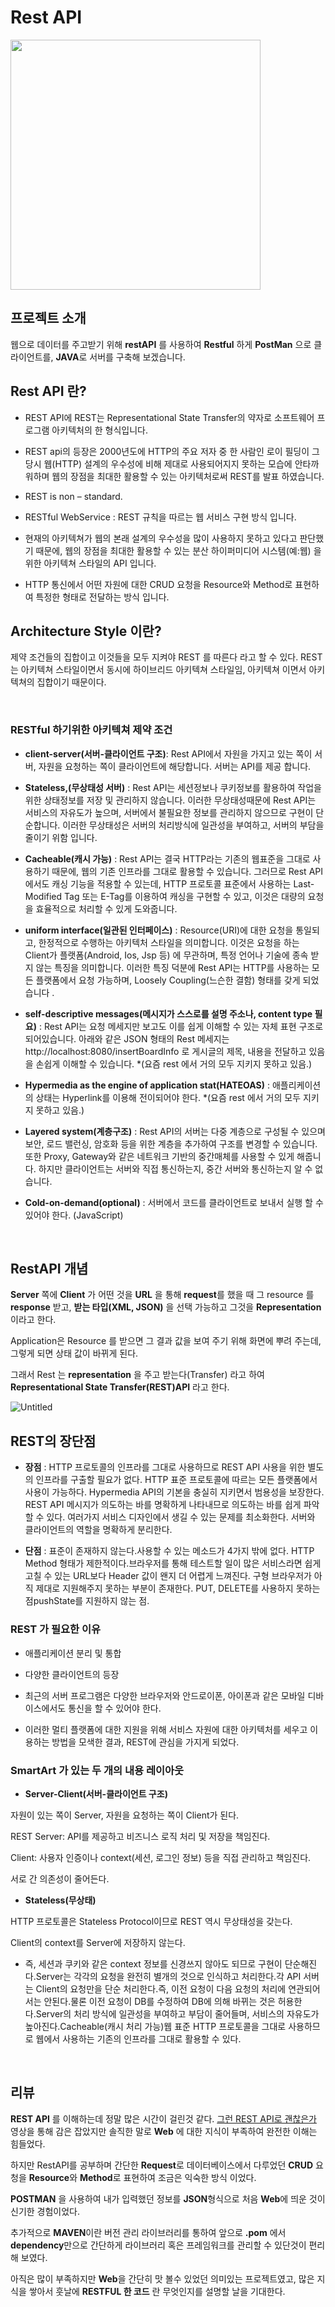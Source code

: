 # Rest API

<code><img height="400"
src = https://github.com/siilver94/rest-api/assets/57824945/448847d4-c068-42c4-b99b-c1fbf0f8347b></code>

## 프로젝트 소개

웹으로 데이터를 주고받기 위해 **restAPI** 를 사용하여 **Restful** 하게 **PostMan** 으로 클라이언트를, **JAVA**로 서버를 구축해 보겠습니다.

## Rest API 란?


- REST API에 REST는 Representational State Transfer의 약자로 소프트웨어 프로그램 아키텍처의 한 형식입니다.

- REST api의 등장은 2000년도에 HTTP의 주요 저자 중 한 사람인 로이 필딩이 그 당시 웹(HTTP) 설계의 우수성에 비해 제대로 사용되어지지 못하는 모습에 안타까워하며 웹의 장점을 최대한 활용할 수 있는 아키텍처로써 REST를 발표 하였습니다.

- REST is non – standard.

- RESTful WebService : REST 규칙을 따르는 웹 서비스 구현 방식 입니다.

- 현재의 아키텍쳐가 웹의 본래 설계의 우수성을 많이 사용하지 못하고 있다고 판단했기 때문에, 웹의 장점을 최대한 활용할 수 있는 분산 하이퍼미디어 시스템(예:웹) 을 위한 아키텍쳐 스타일의 API 입니다.

- HTTP 통신에서 어떤 자원에 대한 CRUD 요청을 Resource와 Method로 표현하여 특정한 형태로 전달하는 방식 입니다.

## Architecture Style 이란?

제약 조건들의 집합이고 이것들을 모두 지켜야 REST 를 따른다 라고 할 수 있다.
REST 는 아키텍쳐 스타일이면서 동시에 하이브리드 아키텍쳐 스타일임, 아키텍쳐 이면서 아키텍쳐의 집합이기 때문이다.

<br/>

### RESTful 하기위한 아키텍쳐 제약 조건

- **client-server(서버-클라이언트 구조)**: Rest API에서 자원을 가지고 있는 쪽이 서버, 자원을 요청하는 쪽이 클라이언트에 해당합니다. 서버는 API를 제공 합니다.

- **Stateless,(무상태성 서버)** : Rest API는 세션정보나 쿠키정보를 활용하여 작업을 위한 상태정보를 저장 및 관리하지 않습니다. 이러한 무상태성때문에 Rest API는 서비스의 자유도가 높으며, 서버에서 불필요한 정보를 관리하지 않으므로 구현이 단순합니다. 이러한 무상태성은 서버의 처리방식에 일관성을 부여하고, 서버의 부담을 줄이기 위함 입니다.

- **Cacheable(캐시 가능)** : Rest API는 결국 HTTP라는 기존의 웹표준을 그대로 사용하기 때문에, 웹의 기존 인프라를 그대로 활용할 수 있습니다. 그러므로 Rest API에서도 캐싱 기능을 적용할 수 있는데, HTTP 프로토콜 표준에서 사용하는 Last-Modified Tag 또는 E-Tag를 이용하여 캐싱을 구현할 수 있고, 이것은 대량의 요청을 효율적으로 처리할 수 있게 도와줍니다.

- **uniform interface(일관된 인터페이스)** :  Resource(URI)에 대한 요청을 통일되고, 한정적으로 수행하는 아키텍처 스타일을 의미합니다. 이것은 요청을 하는 Client가 플랫폼(Android, Ios, Jsp 등) 에 무관하며, 특정 언어나 기술에 종속 받지 않는 특징을 의미합니다. 이러한 특징 덕분에 Rest API는 HTTP를 사용하는 모든 플랫폼에서 요청 가능하며, Loosely Coupling(느슨한 결함) 형태를 갖게 되었습니다 .

- **self-descriptive messages(메시지가 스스로를 설명 주소나, content type 필요)** : Rest API는 요청 메세지만 보고도 이를 쉽게 이해할 수 있는 자체 표현 구조로 되어있습니다. 아래와 같은 JSON 형태의 Rest 메세지는 http://localhost:8080/insertBoardInfo 로 게시글의 제목, 내용을 전달하고 있음을 손쉽게 이해할 수 있습니다.   *(요즘 rest 에서 거의 모두 지키지 못하고 있음.)

- **Hypermedia as the engine of application stat(HATEOAS)** : 애플리케이션의 상태는 Hyperlink를 이용해 전이되어야 한다.  *(요즘 rest 에서 거의 모두 지키지 못하고 있음.)

- **Layered system(계층구조)** : Rest API의 서버는 다중 계층으로 구성될 수 있으며 보안, 로드 밸런싱, 암호화 등을 위한 계층을 추가하여 구조를 변경할 수 있습니다. 또한 Proxy, Gateway와 같은 네트워크 기반의 중간매체를 사용할 수 있게 해줍니다. 하지만 클라이언트는 서버와 직접 통신하는지, 중간 서버와 통신하는지 알 수 없습니다.

- **Cold-on-demand(optional)** : 서버에서 코드를 클라이언트로 보내서 실행 할 수 있어야 한다. (JavaScript)


<br/>


## RestAPI 개념


**Server** 쪽에 **Client** 가 어떤 것을 **URL** 을 통해 **request**를  했을 때 그 resource 를 **response** 받고, **받는 타입(XML, JSON)** 을 선택 가능하고 그것을 **Representation** 이라고 한다.

Application은 Resource 를 받으면 그 결과 값을 보여 주기 위해 화면에 뿌려 주는데, 그렇게 되면 상태 값이 바뀌게 된다.

그래서 Rest 는 **representation** 을 주고 받는다(Transfer) 
라고 하여 **Representational State Transfer(REST)API** 라고 한다.


![Untitled](https://user-images.githubusercontent.com/57824945/76495089-85648800-6479-11ea-9e21-f869fdbc1097.png)

### 
### 
## REST의 장단점

- **장점** : HTTP 프로토콜의 인프라를 그대로 사용하므로 REST API 사용을 위한 별도의 인프라를 구출할 필요가 없다. HTTP 표준 프로토콜에 따르는 모든 플랫폼에서 사용이 가능하다. Hypermedia API의 기본을 충실히 지키면서 범용성을 보장한다. REST API 메시지가 의도하는 바를 명확하게 나타내므로 의도하는 바를 쉽게 파악할 수 있다. 여러가지 서비스 디자인에서 생길 수 있는 문제를 최소화한다. 서버와 클라이언트의 역할을 명확하게 분리한다.


- **단점** : 표준이 존재하지 않는다.사용할 수 있는 메소드가 4가지 밖에 없다. HTTP Method 형태가 제한적이다.브라우저를 통해 테스트할 일이 많은 서비스라면 쉽게 고칠 수 있는 URL보다 Header 값이 왠지 더 어렵게 느껴진다. 구형 브라우저가 아직 제대로 지원해주지 못하는 부분이 존재한다. PUT, DELETE를 사용하지 못하는 점pushState를 지원하지 않는 점.


### REST 가 필요한 이유

- 애플리케이션 분리 및 통합

- 다양한 클라이언트의 등장

- 최근의 서버 프로그램은 다양한 브라우저와 안드로이폰, 아이폰과 같은 모바일
디바이스에서도 통신을 할 수 있어야 한다.

- 이러한 멀티 플랫폼에 대한 지원을 위해 서비스 자원에 대한 아키텍처를 세우고
이용하는 방법을 모색한 결과, REST에 관심을 가지게 되었다.

### SmartArt 가 있는 두 개의 내용 레이아웃

- **Server-Client(서버-클라이언트 구조)**

자원이 있는 쪽이 Server, 자원을 요청하는 쪽이 Client가 된다.

REST Server: API를 제공하고 비즈니스 로직 처리 및 저장을 책임진다.

Client: 사용자 인증이나 context(세션, 로그인 정보) 등을 직접 관리하고 책임진다.

서로 간 의존성이 줄어든다.

- **Stateless(무상태)**

HTTP 프로토콜은 Stateless Protocol이므로 REST 역시 무상태성을 갖는다.

Client의 context를 Server에 저장하지 않는다.

- 즉, 세션과 쿠키와 같은 context 정보를 신경쓰지 않아도 되므로 구현이
단순해진다.Server는 각각의 요청을 완전히 별개의 것으로 인식하고 처리한다.각
API 서버는 Client의 요청만을 단순 처리한다.즉, 이전 요청이 다음 요청의 처리에
연관되어서는 안된다.물론 이전 요청이 DB를 수정하여 DB에 의해 바뀌는 것은
허용한다.Server의 처리 방식에 일관성을 부여하고 부담이 줄어들며, 서비스의
자유도가 높아진다.Cacheable(캐시 처리 가능)웹 표준 HTTP 프로토콜을 그대로
사용하므로 웹에서 사용하는 기존의 인프라를 그대로 활용할 수 있다.


<br/>


## 리뷰

**REST API** 를 이해하는데 정말 많은 시간이 걸린것 같다.
[그런 REST API로 괜찮은가](https://www.youtube.com/watch?v=RP_f5dMoHFc) 영상을 통해 감은 잡았지만 솔직한 말로
**Web** 에 대한 지식이 부족하여 완전한 이해는 힘들었다.

하지만 RestAPI를 공부하며 간단한 **Request**로 데이터베이스에서 다루었던 **CRUD** 요청을 **Resource**와 **Method**로 표현하여
조금은 익숙한 방식 이었다.

**POSTMAN** 을 사용하여 내가 입력했던 정보를 **JSON**형식으로 처음 **Web**에 띄운 것이 신기한 경험이었다.

추가적으로 **MAVEN**이란 버전 관리 라이브러리를 통하여 앞으로 **.pom** 에서 **dependency**만으로 간단하게 라이브러리 혹은 프레임워크를 관리할 수 있단것이 편리해 보였다.

아직은 많이 부족하지만 **Web**을 간단히 맛 볼수 있었던 의미있는 프로젝트였고, 많은 지식을 쌓아서 훗날에 **RESTFUL 한 코드** 란 
무엇인지를 설명할  날을 기대한다.
